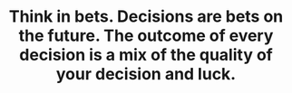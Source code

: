 ---
title: Think in bets. Decisions are bets on the future. The outcome of every decision is a mix of the quality of your decision and luck.
tags: resilience
---